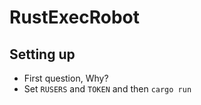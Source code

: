 # RustExecRobot

## Setting up
- First question, Why?
- Set `RUSERS` and `TOKEN` and then `cargo run`

